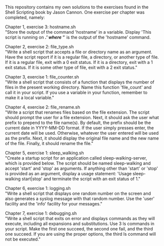 This repository contains my own solutions to the exercises found in the Shell Scripting book by Jason Cannon. One exercise per chapter was completed, namely:

Chapter 1, exercise 3: hostname.sh  
"Store the output of the command 'hostname' in a variable. Display 'This script is running on _______.' where '_______' is the output of the 'hostname' command.

Chapter 2, exercise 2: file_type.sh  
"Write a shell script that accepts a file or directory name as an argument. Have the script report if it is a regular file, a directory, or another type of file.
If it is a regular file, exit with a 0 exit status. If it is a directory, exit with a 1 exit status. If it is some other type of file, exit with a 2 exit status."

Chapter 3, exercise 1: file_counter.sh  
"Write a shell script that consists of a function that displays the number of files in the present working directory.
Name this function 'file_count' and call it in your script. If you use a variable in your function, remember to make it a local variable."

Chapter 4, exercise 2: file_rename.sh  
"Write a script that renames files based on the file extension. The script should prompt the user for a file extension.
Next, it should ask the user what prefix to prepend to the file name(s). By default, the prefix should be the current date in YYYY-MM-DD format.
If the user simply presses enter, the current date will be used. Otherwise, whatever the user entered will be used as the prefix.
Next, it should display the original file name and the new name of the file. Finally, it should rename the file."

Chapter 5, exercise 1: sleep_walking.sh  
"Create a startup script for an application called sleep-walking-server, which is provided below. The script should be named sleep-walking and accept 'start' and 'stop' as arguments. 
If anything other than 'start' or 'stop' is provided as an argument, display a usage statement: 'Usage sleep-walking start|stop' and terminate the script with an exit status of 1."

Chapter 6, exercise 1: logging.sh  
"Write a shell script that displays one random number on the screen and also generates a syslog message with that random number.
Use the 'user' facility and the 'info' facility for your messages."

Chapter 7, exercise 1: debugging.sh  
"Write a shell script that exits on error and displays commands as they will execute, including all expansions and substitutions. Use 3 ls commands in your script.
Make the first one succeed, the second one fail, and the third one succeed. If you are using the proper options, the third ls command will not be executed."
